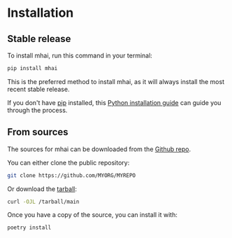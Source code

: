 # Installation

## Stable release

To install mhai, run this command in your terminal:

```bash
pip install mhai
```

This is the preferred method to install mhai, as it will always install the most
recent stable release.

If you don't have [pip](https://pip.pypa.io) installed, this
[Python installation guide](http://docs.python-guide.org/en/latest/starting/installation/)
can guide you through the process.

## From sources

The sources for mhai can be downloaded from the [Github repo]().

You can either clone the public repository:

```bash
git clone https://github.com/MYORG/MYREPO
```

Or download the [tarball](/tarball/main):

```bash
curl -OJL /tarball/main
```

Once you have a copy of the source, you can install it with:

```bash
poetry install
```
